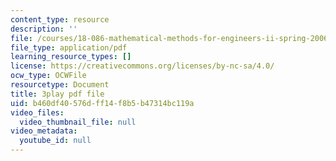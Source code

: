 ```yaml
---
content_type: resource
description: ''
file: /courses/18-086-mathematical-methods-for-engineers-ii-spring-2006/b460df40576dff14f8b5b47314bc119a_sleOqiMUTXE.pdf
file_type: application/pdf
learning_resource_types: []
license: https://creativecommons.org/licenses/by-nc-sa/4.0/
ocw_type: OCWFile
resourcetype: Document
title: 3play pdf file
uid: b460df40-576d-ff14-f8b5-b47314bc119a
video_files:
  video_thumbnail_file: null
video_metadata:
  youtube_id: null
---
```

